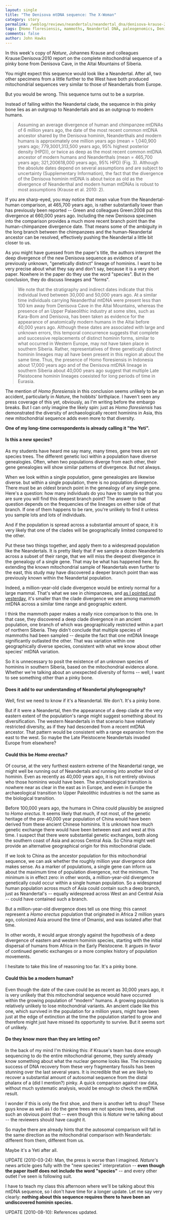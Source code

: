 ```yaml
---
layout: single 
title: "The Denisova mtDNA sequence: The X-Woman" 
category: story
permalink: /weblog/reviews/neandertals/neandertal_dna/denisova-krause-2010.html
tags: [Homo floresiensis, mammoths, Neandertal DNA, paleogenomics, Denisova, Asia, Neandertals, ancient DNA] 
comments: false 
author: John Hawks 
---
```


In this week's copy of <i>Nature</i>, Johannes Krause and colleagues <bib>Krause:Denisova:2010</bib> report on the complete mitochondrial sequence of a pinky bone from Denisova Cave, in the Altai Mountains of Siberia. 

You might expect this sequence would look like a Neandertal. After all, two other specimens from a little further to the West have both produced mitochondrial sequences very similar to those of Neandertals from Europe. 

But you would be wrong. This sequence turns out to be a surprise.

Instead of falling within the Neandertal clade, the sequence in this pinky bone lies as an outgroup to Neandertals and as an outgroup to modern humans.

<blockquote>Assuming an average divergence of human and chimpanzee mtDNAs of 6 million years ago, the date of the most recent common mtDNA ancestor shared by the Denisova hominin, Neanderthals and modern humans is approximately one million years ago (mean = 1,040,900 years ago; 779,3001,313,500 years ago, 95% highest posterior density (HPD)), or twice as deep as the most recent common mtDNA ancestor of modern humans and Neanderthals (mean = 465,700 years ago; 321,200618,000 years ago, 95% HPD) (Fig. 3). Although the absolute dates depend on several assumptions and are subject to uncertainty (Supplementary Information), the fact that the divergence of the Denisova hominin mtDNA is about twice as old as the divergence of Neanderthal and modern human mtDNAs is robust to most assumptions (Krause et al. 2010: 2).</blockquote>

If you are sharp-eyed, you may notice that mean value from the Neandertal-human comparison, at 465,700 years ago, is rather substantially lower than has previously been reported -- Green and colleagues <bib>Green:2008</bib> put this divergence at 660,000 years ago. Including the new Denisova specimen into the comparison provides a much more recent branch point than the human-chimpanzee divergence date. That means some of the ambiguity in the long branch between the chimpanzees and the human-Neandertal ancestor can be resolved, effectively pushing the Neandertal a little bit closer to us.

As you might have guessed from the paper's title, the authors interpret the deep divergence of the new Denisova sequence as evidence of a previously unknown, "genetically distinct" lineage of hominins. I want to be very precise about what they say and don't say, because it is a very short paper. Nowhere in the paper do they use the word "species". But in the conclusion, they do discuss lineages and "forms".

<blockquote>We note that the stratigraphy and indirect dates indicate that this individual lived between 30,000 and 50,000 years ago. At a similar time individuals carrying Neanderthal mtDNA were present less than 100 km away from Denisova Cave in the Altai Mountains, whereas the presence of an Upper Palaeolithic industry at some sites, such as Kara-Bom and Denisova, has been taken as evidence for the appearance of anatomically modern humans in the Altai before 40,000 years ago. Although these dates are associated with large and unknown errors, this temporal concurrence suggests that complete and successive replacements of distinct hominin forms, similar to what occurred in Western Europe, may not have taken place in southern Siberia. Rather, representatives of three genetically distinct hominin lineages may all have been present in this region at about the same time. Thus, the presence of Homo floresiensis in Indonesia about 17,000 years ago and of the Denisova mtDNA lineage in southern Siberia about 40,000 years ago suggest that multiple Late Pleistocene hominin lineages coexisted for long periods of time in Eurasia. </blockquote>

The mention of <i>Homo floresiensis</i> in this conclusion seems unlikely to be an accident, particularly in <i>Nature</i>, the hobbits' birthplace. I haven't seen any press coverage of this yet, obviously, as I'm writing before the embargo breaks. But I can only imagine the likely spin: just as <i>Homo floresiensis</i> has demonstrated the diversity of archaeologically recent hominins in Asia, this new mitochondrial sequence adds even more to that diversity.

<b>One of my long-time correspondents is already calling it "the Yeti".</b>

<h4>Is this a new species?</h4>

As my students have heard me say many, many times, gene trees are not species trees. The different genetic loci within a population have diverse genealogies. Often, when two populations diverge from each other, their gene genealogies will show similar patterns of divergence. But not always.

When we look within a single population, gene genealogies are likewise diverse. but within a single population, there is no population divergence. There must be an oldest branch point in the genealogy of any single gene. Here's a question: how many individuals do you have to sample so that you are sure you will find this deepest branch point? The answer to that question depends on the frequencies of the lineages on either side of that branch. If one of them happens to be rare, you're unlikely to find it unless you sample lots and lots of individuals.

And if the population is spread across a substantial amount of space, it is very likely that one of the clades will be geographically limited compared to the other.

Put these two things together, and apply them to a widespread population like the Neandertals. It is pretty likely that if we sample a dozen Neandertals across a subset of their range, that we will miss the deepest divergence in the genealogy of a single gene. That may be what has happened here. By extending the known mitochondrial sample of Neandertals even further to the east, this study may have discovered a deeper branch point than was previously known within the Neandertal population.

Indeed, a million-year-old clade divergence would be entirely normal for a large mammal. That's what we see in chimpanzees, and <a href="http://johnhawks.net/weblog/reviews/genetics/non-primate/mammoth-mtdna-phylogeny-gilbert-2008.html">as I pointed out yesterday</a>, it's smaller than the clade divergence we see among mammoth mtDNA across a similar time range and geographic extent. 

I think the mammoth paper makes a really nice comparison to this one. In that case, they discovered a deep clade divergence in an ancient population, one branch of which was geographically restricted within a part of northern Siberia. They didn't conclude that multiple species of mammoths had been sampled -- despite the fact that one mtDNA lineage significantly outlasted the other. That was variation within one geographically diverse species, consistent with what we know about other species' mtDNA variation. 

So it is unnecessary to posit the existence of an unknown species of hominins in southern Siberia, based on the mitochondrial evidence alone. Whether we're talking about an unexpected diversity of forms -- well, I want to see something other than a pinky bone. 

<h4>Does it add to our understanding of Neandertal phylogeography?</h4>

Well, first we need to know if it's a Neandertal. We don't. It's a pinky bone. 

But if it were a Neandertal, then the appearance of a deep clade at the very eastern extent of the population's range might suggest something about its diversification. The western Neandertals in that scenario have relatively restricted diversity, as if they had descended from a recent mtDNA ancestor. That pattern would be consistent with a range expansion from the east to the west. So maybe the Late Pleistocene Neandertals invaded Europe from elsewhere? 

<h4>Could this be <i>Homo erectus?</i></h4>

Of course, at the very furthest eastern extreme of the Neandertal range, we might well be running out of Neandertals and running into another kind of hominin. Even as recently as 40,000 years ago, it is not entirely obvious who those hominins would have been. The archaeological transition is nowhere near as clear in the east as in Europe, and even in Europe the archaeological transition to Upper Paleolithic industries is not the same as the biological transition.

Before  100,000 years ago, the humans in China could plausibly be assigned to <i>Homo erectus</i>. It seems likely that much, if not most, of the genetic heritage of the pre-40,000 year population of China would have been derived from these ancient Chinese hominins. It is unknown how much genetic exchange there would have been between east and west at this time. I suspect that there were substantial genetic exchanges, both along the southern coast of Asia and across Central Asia. So China might well provide an alternative geographical origin for this mitochondrial clade.

If we look to China as the ancestor population for this mitochondrial sequence, we can ask whether the roughly million year divergence date makes sense. As a marker of populations, a single gene can inform us about the maximum time of population divergence, not the minimum. The minimum is in effect zero: in other words, a million-year-old divergence genetically could occur within a single human population. So a widespread human population across much of Asia could contain such a deep branch, just as Neandertal's -- equally widespread across West an and Central Asia -- could have contained such a branch.

But a million-year-old divergence does tell us one thing: this cannot represent a <i>Homo erectus</i> population that originated in Africa 2 million years ago, colonized Asia around the time of Dmanisi, and was isolated after that time.

In other words, it would argue strongly against the hypothesis of a deep divergence of eastern and western hominin species, starting with the initial dispersal of humans from Africa in the Early Pleistocene. It argues in favor of continued genetic exchanges or a more complex history of population movements. 

I hesitate to take this line of reasoning too far. It's a pinky bone. 


<h4>Could this be a modern human?</h4>

Even though the date of the cave could be as recent as 30,000 years ago, it is very unlikely that this mitochondrial sequence would have occurred within the growing population of "modern" humans. A growing population is relatively unlikely to lose mitochondrial variants. An ancient clade like this one, which survived in the population for a million years, might have been just at the edge of extinction at the time the population started to grow and therefore might just have missed its opportunity to survive. But it seems sort of unlikely.




<h4>Do they know more than they are letting on?</h4>

In the back of my mind I'm thinking this: if Krause's team has done enough sequencing to do the entire mitochondrial genome, they surely already know something about what the nuclear genome looks like. The increasing success of DNA recovery from these very fragmentary fossils has been stunning over the last several years. It is incredible that we are likely to recover a substantial amount of autosomal sequence from the distal phalanx of a (did I mention?) pinky. A quick comparison against raw data, without much systematic analysis, would be enough to check the mtDNA result. 

I wonder if this is only the first shoe, and there is another left to drop? These guys know as well as I do the gene trees are not species trees, and that such an obvious point that -- even though this is <i>Nature</i> we're talking about -- the reviewers should have caught it.

So maybe there are already hints that the autosomal comparison will fall in the same direction as the mitochondrial comparison with Neandertals: different from them, different from us.

Maybe it's a Yeti after all.


UPDATE (2010-03-24): Man, the press is worse than I imagined. <i>Nature</i>'s news article goes fully with the "new species" interpretation -- <b>even though the paper itself does not include the word "species"</b> -- and every other outlet I've seen is following suit. 

I have to teach my class this afternoon where we'll be talking about this mtDNA sequence, so I don't have time for a longer update. Let me say very clearly: <b>nothing about this sequence requires there to have been an undiscovered hominin species.</b>

UPDATE (2010-08-10): References updated.



